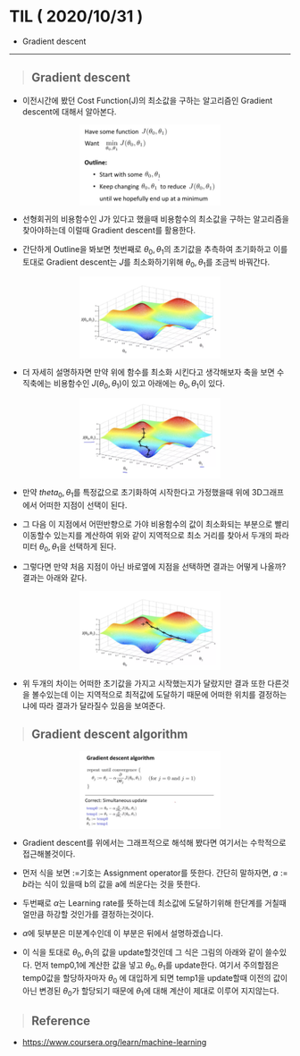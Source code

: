 # TIL ( 2020/10/31 )

- Gradient descent

---

> ## **Gradient descent**

- 이전시간에 봤던 Cost Function(J)의 최소값을 구하는 알고리즘인 Gradient descent에 대해서 알아본다.

<img src="../image/Machine/10.31/001.png" style="display: block; margin: 0 auto" width="50%" height="50%">

- 선형회귀의 비용함수인 J가 있다고 했을때 비용함수의 최소값을 구하는 알고리즘을 찾아야하는데 이럴때 Gradient descent를 활용한다.

- 간단하게 Outline을 봐보면 첫번째로 $\theta_0, \theta_1$의 초기값을 추측하여 초기화하고 이를 토대로 Gradient descent는 $J$를 최소화하기위해 $\theta_0, \theta_1$를 조금씩 바꿔간다.

<img src="../image/Machine/10.31/002.png" style="display: block; margin: 0 auto" width="50%" height="50%">

- 더 자세히 설명하자면 만약 위에 함수를 최소화 시킨다고 생각해보자 축을 보면 수직축에는 비용함수인 $J(\theta_0, \theta_1)$이 있고 아래에는 $\theta_0, \theta_1$이 있다. 

<img src="../image/Machine/10.31/003.png" style="display: block; margin: 0 auto" width="50%" height="50%">

- 만약 $theta_0, \theta_1$를 특정값으로 초기화하여 시작한다고 가정했을때 위에 3D그래프에서 어떠한 지점이 선택이 된다. 

- 그 다음 이 지점에서 어떤반향으로 가야 비용함수의 값이 최소화되는 부분으로 빨리 이동할수 있는지를 계산하여 위와 같이 지역적으로 최소 거리를 찾아서 두개의 파라미터 $\theta_0, \theta_1$을 선택하게 된다.

- 그렇다면 만약 처음 지점이 아닌 바로옆에 지점을 선택하면 결과는 어떻게 나올까? 결과는 아래와 같다. 

<img src="../image/Machine/10.31/004.png" style="display: block; margin: 0 auto" width="50%" height="50%">


- 위 두개의 차이는 어떠한 초기값을 가지고 시작했는지가 달랐지만 결과 또한 다른것을 볼수있는데 이는 지역적으로 최적값에 도달하기 때문에 어떠한 위치를 결정하는냐에 따라 결과가 달라질수 있음을 보여준다. 

> ## **Gradient descent algorithm**

<img src="../image/Machine/10.31/005.png" style="display: block; margin: 0 auto" width="50%" height="50%">


- Gradient descent를 위에서는 그래프적으로 해석해 봤다면 여기서는 수학적으로 접근해볼것이다.

- 먼저 식을 보면 $:=$기호는 Assignment operator를 뜻한다. 간단히 말하자면, $a := b$라는 식이 있을때 b의 값을 a에 씌운다는 것을 뜻한다.

- 두번째로 $\alpha$는 Learning rate를 뜻하는데 최소값에 도달하기위해 한단계를 거칠때 얼만큼 하강할 것인가를 결정하는것이다.

- $\alpha$에 뒷부분은 미분계수인데 이 부분은 뒤에서 설명하겠습니다. 

- 이 식을 토대로 $\theta_0, \theta_1$의 값을 update할것인데 그 식은 그림의 아래와 같이 쓸수있다. 먼저 temp0,1에 계산한 값을 넣고 $\theta_0, \theta_1$를 update한다. 여기서 주의할점은 temp0값을 할당하자마자 $\theta_0$ 에 대입하게 되면 temp1을 update할때 이전의 값이아닌 변경된 $\theta_0$가 할당되기 때문에 $\theta_1$에 대해 계산이 제대로 이루어 지지않는다. 

>## Reference
- https://www.coursera.org/learn/machine-learning